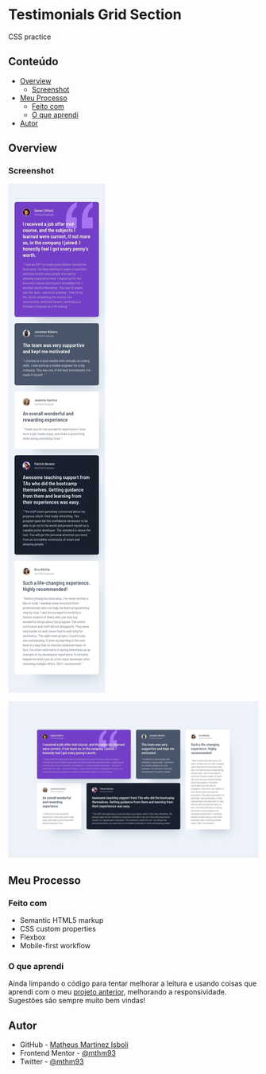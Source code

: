 # Testimonials Grid Section
 CSS practice

## Conteúdo

- [Overview](#overview)
  - [Screenshot](#screenshot)
- [Meu Processo](#meu-processo)
  - [Feito com](#feito-com)
  - [O que aprendi](#o-que-aprendi)
- [Autor](#autor)

## Overview

### Screenshot

![Mobile Preview](design/mobile-design.jpg)

![Desktop Preview](design/desktop-design.jpg)

## Meu Processo

### Feito com

- Semantic HTML5 markup
- CSS custom properties
- Flexbox
- Mobile-first workflow

### O que aprendi

Ainda limpando o código para tentar melhorar a leitura e usando coisas que aprendi com o meu [projeto anterior](https://github.com/mthm93/Order-Summary), melhorando a responsividade. Sugestões são sempre muito bem vindas!

## Autor

- GitHub - [Matheus Martinez Isboli](https://github.com/mthm93)
- Frontend Mentor - [@mthm93](https://www.frontendmentor.io/profile/mthm93)
- Twitter - [@mthm93](https://www.twitter.com/mthm93)
